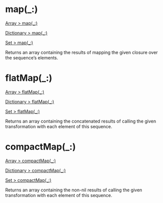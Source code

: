 # map(_:)

[Array > map(_:)](https://developer.apple.com/documentation/swift/array/3017522-map)

[Dictionary > map(_:)](https://developer.apple.com/documentation/swift/dictionary/3017871-map)

[Set > map(_:)](https://developer.apple.com/documentation/swift/set/3018389-map)

Returns an array containing the results of mapping the given closure over the sequence’s elements.

# flatMap(_:)

[Array > flatMap(_:)](https://developer.apple.com/documentation/swift/array/3126947-flatmap)

[Dictionary > flatMap(_:)](https://developer.apple.com/documentation/swift/dictionary/3127158-flatmap)

[Set > flatMap(_:)](https://developer.apple.com/documentation/swift/set/3128833-flatmap)

Returns an array containing the concatenated results of calling the given transformation with each element of this sequence.

# compactMap(_:)

[Array > compactMap(_:)](https://developer.apple.com/documentation/swift/array/2957701-compactmap)

[Dictionary > compactMap(_:)](https://developer.apple.com/documentation/swift/dictionary/2957714-compactmap)

[Set > compactMap(_:)](https://developer.apple.com/documentation/swift/set/2957742-compactmap)

Returns an array containing the non-nil results of calling the given transformation with each element of this sequence.
